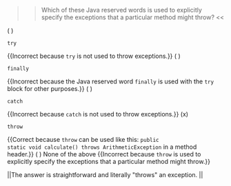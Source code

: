 >>Which of these Java reserved words is used to explicitly specify the exceptions that a particular method might throw? <<

( ) <pre><code>try</code></pre> {{Incorrect because <code>try</code> is not used to throw exceptions.}}
( ) <pre><code>finally</code></pre> {{Incorrect because the Java reserved word <code>finally</code> is used with the <code>try</code> block for other purposes.}}
( ) <pre><code>catch</code></pre> {{Incorrect because <code>catch</code> is not used to throw exceptions.}}
(x) <pre><code>throw</code></pre> {{Correct because <code>throw</code> can be used like this: <code>public static void calculate() throws ArithmeticException</code> in a method header.}}
( ) None of the above {{Incorrect because <code>throw</code> is used to explicitly specify the exceptions that a particular method might throw.}}

||The answer is straightforward and literally "throws" an exception. ||
